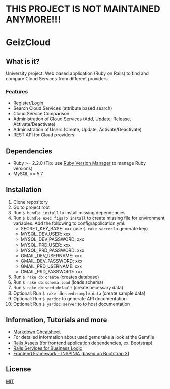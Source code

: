 # THIS PROJECT IS NOT MAINTAINED ANYMORE!!!

# GeizCloud

## What is it?
University project: Web based application (Ruby on Rails) to find and compare Cloud Services from different providers.

### Features
* Register/Login
* Search Cloud Services (attribute based search)
* Cloud Service Comparison
* Administration of Cloud Services (Add, Update, Release, Activate/Deactivate)
* Administration of Users (Create, Update, Activate/Deactivate)
* REST API for Cloud providers

## Dependencies
- Ruby >= 2.2.0 (Tip: use [Ruby Version Manager](https://rvm.io) to manage Ruby versions)
- MySQL >= 5.7

## Installation
1. Clone repository
2. Go to project root
2. Run `$ bundle install` to install missing dependencies
3. Run `$ bundle exec figaro install` to create missing file for environment variables. Add the following to config/application.yml:
    - SECRET_KEY_BASE:      xxx (use `$ rake secret` to generate key)
    - MYSQL_DEV_USER:       xxx
    - MYSQL_DEV_PASSWORD:   xxx
    - MYSQL_PRD_USER:       xxx
    - MYSQL_PRD_PASSWORD:   xxx
    - GMAIL_DEV_USERNAME:   xxx
    - GMAIL_DEV_PASSWORD:   xxx
    - GMAIL_PRD_USERNAME:   xxx
    - GMAIL_PRD_PASSWORD:   xxx
4. Run `$ rake db:create` (creates database)
5. Run `$ rake db:schema:load` (loads schema)
6. Run `$ rake db:seed:default` (create necessary data)
7. Optional: Run `$ rake db:seed:sample:data` (create sample data)
8. Optional: Run `$ yardoc` to generate API documentation
9. Optional: Run `$ yardoc server` to to host documentation

## Information, Tutorials and more
* [Markdown Cheatsheet](https://github.com/adam-p/markdown-here/wiki/Markdown-Cheatsheet#links)
* For detailed information about used gems take a look at the Gemfile
* [Rails Assets](http://rails-assets.org) (for frontend application dependencies, ex. Bootstrap)
* [Rails Services for Business Logic](http://adamniedzielski.github.io/blog/2014/11/25/my-take-on-services-in-rails/)
* [Frontend Framework - INSPINIA (based on Bootstrap 3)](http://wrapbootstrap.com/preview/WB0R5L90S)

## License
[MIT](LICENSE.md)
